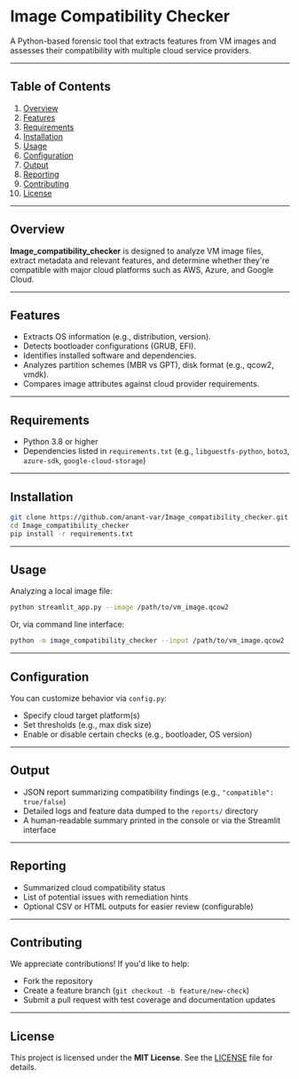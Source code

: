 # Image Compatibility Checker

A Python-based forensic tool that extracts features from VM images and assesses their compatibility with multiple cloud service providers.

---

## Table of Contents

1. [Overview](#overview)  
2. [Features](#features)  
3. [Requirements](#requirements)  
4. [Installation](#installation)  
5. [Usage](#usage)  
6. [Configuration](#configuration)  
7. [Output](#output)  
8. [Reporting](#reporting)  
9. [Contributing](#contributing)  
10. [License](#license)

---

## Overview  
**Image_compatibility_checker** is designed to analyze VM image files, extract metadata and relevant features, and determine whether they're compatible with major cloud platforms such as AWS, Azure, and Google Cloud.

---

## Features  
- Extracts OS information (e.g., distribution, version).  
- Detects bootloader configurations (GRUB, EFI).  
- Identifies installed software and dependencies.  
- Analyzes partition schemes (MBR vs GPT), disk format (e.g., qcow2, vmdk).  
- Compares image attributes against cloud provider requirements.

---

## Requirements  
- Python 3.8 or higher  
- Dependencies listed in `requirements.txt` (e.g., `libguestfs-python`, `boto3`, `azure-sdk`, `google-cloud-storage`)

---

## Installation  
```bash
git clone https://github.com/anant-var/Image_compatibility_checker.git
cd Image_compatibility_checker
pip install -r requirements.txt
```

---

## Usage  
Analyzing a local image file:
```bash
python streamlit_app.py --image /path/to/vm_image.qcow2
```

Or, via command line interface:
```bash
python -m image_compatibility_checker --input /path/to/vm_image.qcow2 --output report.json
```

---

## Configuration  
You can customize behavior via `config.py`:
- Specify cloud target platform(s)
- Set thresholds (e.g., max disk size)
- Enable or disable certain checks (e.g., bootloader, OS version)

---

## Output  
- JSON report summarizing compatibility findings (e.g., `"compatible": true/false`)  
- Detailed logs and feature data dumped to the `reports/` directory  
- A human-readable summary printed in the console or via the Streamlit interface

---

## Reporting  
- Summarized cloud compatibility status  
- List of potential issues with remediation hints  
- Optional CSV or HTML outputs for easier review (configurable)

---

## Contributing  
We appreciate contributions! If you'd like to help:
- Fork the repository  
- Create a feature branch (`git checkout -b feature/new-check`)  
- Submit a pull request with test coverage and documentation updates

---

## License  
This project is licensed under the **MIT License**. See the [LICENSE](LICENSE) file for details.
